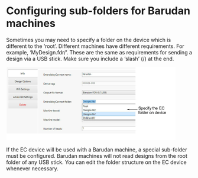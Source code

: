 # Configuring sub-folders for Barudan machines

Sometimes you may need to specify a folder on the device which is different to the ‘root’. Different machines have different requirements. For example, ‘MyDesign.fdr/’. These are the same as requirements for sending a design via a USB stick. Make sure you include a ‘slash’ (/) at the end.

![network00069.png](assets/network00069.png)

If the EC device will be used with a Barudan machine, a special sub-folder must be configured. Barudan machines will not read designs from the root folder of any USB stick. You can edit the folder structure on the EC device whenever necessary.
